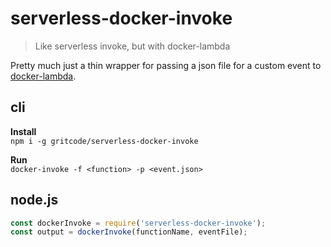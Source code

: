 # serverless-docker-invoke

> Like serverless invoke, but with docker-lambda

Pretty much just a thin wrapper for passing a json file for a custom event to [docker-lambda](https://github.com/lambci/docker-lambda).  


## cli

**Install**  
`npm i -g gritcode/serverless-docker-invoke`

**Run**  
`docker-invoke -f <function> -p <event.json>`


## node.js

```javascript
const dockerInvoke = require('serverless-docker-invoke');
const output = dockerInvoke(functionName, eventFile);
```
